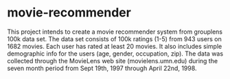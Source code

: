 # movie-recommender
This project intends to create a movie recommender system from grouplens 100k data set. The data set consists of 100k ratings (1-5) from 943 users on 1682 movies. Each user has rated at least 20 movies. It also includes simple demographic info for the users (age, gender, occupation, zip). The data was collected through the MovieLens web site (movielens.umn.edu) during the seven month period from Sept 19th, 1997 through April 22nd, 1998. 


